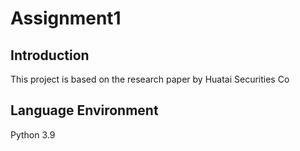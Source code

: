 # Assignment1
## Introduction
This project is based on the research paper by Huatai Securities Co
## Language Environment
Python 3.9
